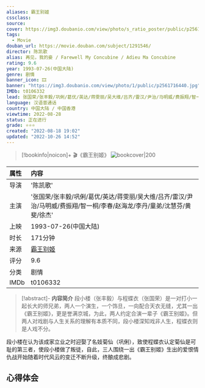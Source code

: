 ```yaml
---
aliases: 霸王别姬
cssclass:
source:
cover: https://img3.doubanio.com/view/photo/s_ratio_poster/public/p2561716440.jpg
tags:
  - Movie
douban_url: https://movie.douban.com/subject/1291546/
director: 陈凯歌
alias: 再见，我的妾 / Farewell My Concubine / Adieu Ma Concubine
rating: 9.6
year: 1993-07-26(中国大陆)
genre: 剧情
banner_icon: 🎞
banner: "https://img3.doubanio.com/view/photo/1/public/p2561716440.jpg"
IMDb: t0106332
lead: 张国荣/张丰毅/巩俐/葛优/英达/蒋雯丽/吴大维/吕齐/雷汉/尹治/马明威/费振翔/智一桐/李春/赵海龙/李丹/童弟/沈慧芬/黄斐/徐杰
language: 汉语普通话
country: 中国大陆 / 中国香港
viewtime: 2022-08-28
status: 正在进行
grade: ⭐⭐⭐
created: "2022-08-18 19:02"
updated: "2022-10-26 14:52"
---
```

> [!bookinfo|noicon]+ 🎬《霸王别姬》
> ![bookcover|200](https://img3.doubanio.com/view/photo/s_ratio_poster/public/p2561716440.jpg)
>
| 属性 | 内容                                       |
|:---- |:------------------------------------------ |
| 导演 | '陈凯歌'                         |
| 主演 | '张国荣/张丰毅/巩俐/葛优/英达/蒋雯丽/吴大维/吕齐/雷汉/尹治/马明威/费振翔/智一桐/李春/赵海龙/李丹/童弟/沈慧芬/黄斐/徐杰'                             |
| 上映 | 1993-07-26(中国大陆)                             |
| 时长 | 171分钟                   |
| 来源 | [霸王别姬](https://movie.douban.com/subject/1291546/) |
| 评分 | 9.6                           |
| 分类 | 剧情                            |
| IMDb | t0106332                             | 

> [!abstract]- **内容简介**
>  段小楼（张丰毅）与程蝶衣（张国荣）是一对打小一起长大的师兄弟，两人一个演生，一个饰旦，一向配合天衣无缝，尤其一出《霸王别姬》，更是誉满京城，为此，两人约定合演一辈子《霸王别姬》。但两人对戏剧与人生关系的理解有本质不同，段小楼深知戏非人生，程蝶衣则是人戏不分。

















段小楼在认为该成家立业之时迎娶了名妓菊仙（巩俐），致使程蝶衣认定菊仙是可耻的第三者，使段小楼做了叛徒，自此，三人围绕一出《霸王别姬》生出的爱恨情仇战开始随着时代风云的变迁不断升级，终酿成悲剧。
>  
## 心得体会
